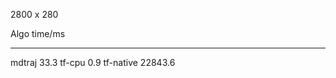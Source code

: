 2800 x 280

Algo       time/ms
---------- -------
mdtraj        33.3
tf-cpu         0.9
tf-native  22843.6

